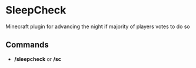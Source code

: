 # SleepCheck
Minecraft plugin for advancing the night if majority of players votes to do so
## Commands
- **/sleepcheck** or **/sc**
